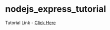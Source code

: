 # nodejs_express_tutorial

Tutorial Link - [Click Here](https://www.youtube.com/watch?v=Oe421EPjeBE) 
